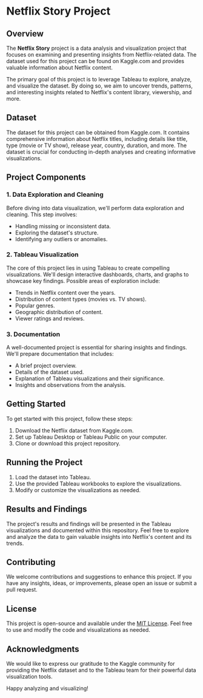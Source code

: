 # Netflix Story Project

## Overview

The **Netflix Story** project is a data analysis and visualization project that focuses on examining and presenting insights from Netflix-related data. The dataset used for this project can be found on Kaggle.com and provides valuable information about Netflix content.

The primary goal of this project is to leverage Tableau to explore, analyze, and visualize the dataset. By doing so, we aim to uncover trends, patterns, and interesting insights related to Netflix's content library, viewership, and more.

## Dataset

The dataset for this project can be obtained from Kaggle.com. It contains comprehensive information about Netflix titles, including details like title, type (movie or TV show), release year, country, duration, and more. The dataset is crucial for conducting in-depth analyses and creating informative visualizations.

## Project Components

### 1. Data Exploration and Cleaning

Before diving into data visualization, we'll perform data exploration and cleaning. This step involves:

- Handling missing or inconsistent data.
- Exploring the dataset's structure.
- Identifying any outliers or anomalies.

### 2. Tableau Visualization

The core of this project lies in using Tableau to create compelling visualizations. We'll design interactive dashboards, charts, and graphs to showcase key findings. Possible areas of exploration include:

- Trends in Netflix content over the years.
- Distribution of content types (movies vs. TV shows).
- Popular genres.
- Geographic distribution of content.
- Viewer ratings and reviews.

### 3. Documentation

A well-documented project is essential for sharing insights and findings. We'll prepare documentation that includes:

- A brief project overview.
- Details of the dataset used.
- Explanation of Tableau visualizations and their significance.
- Insights and observations from the analysis.

## Getting Started

To get started with this project, follow these steps:

1. Download the Netflix dataset from Kaggle.com.
2. Set up Tableau Desktop or Tableau Public on your computer.
3. Clone or download this project repository.

## Running the Project

1. Load the dataset into Tableau.
2. Use the provided Tableau workbooks to explore the visualizations.
3. Modify or customize the visualizations as needed.

## Results and Findings

The project's results and findings will be presented in the Tableau visualizations and documented within this repository. Feel free to explore and analyze the data to gain valuable insights into Netflix's content and its trends.

## Contributing

We welcome contributions and suggestions to enhance this project. If you have any insights, ideas, or improvements, please open an issue or submit a pull request.

## License

This project is open-source and available under the [MIT License](LICENSE). Feel free to use and modify the code and visualizations as needed.

## Acknowledgments

We would like to express our gratitude to the Kaggle community for providing the Netflix dataset and to the Tableau team for their powerful data visualization tools.

Happy analyzing and visualizing!
